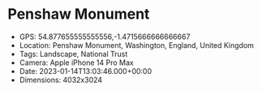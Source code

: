 # Penshaw Monument

- GPS: 54.877655555555556,-1.4715666666666667
- Location: Penshaw Monument, Washington, England, United Kingdom
- Tags: Landscape, National Trust
- Camera: Apple iPhone 14 Pro Max
- Date: 2023-01-14T13:03:46.000+00:00
- Dimensions: 4032x3024
